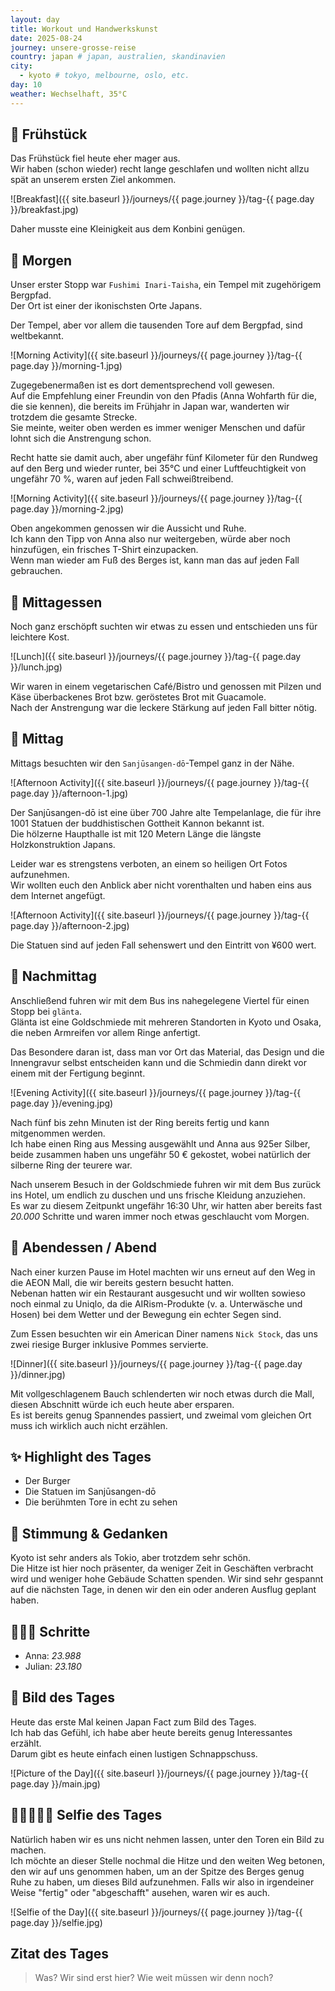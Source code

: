 ```yaml
---
layout: day
title: Workout und Handwerkskunst
date: 2025-08-24
journey: unsere-grosse-reise
country: japan # japan, australien, skandinavien
city:
  - kyoto # tokyo, melbourne, oslo, etc.
day: 10
weather: Wechselhaft, 35°C
---
```


## 🥐 Frühstück

Das Frühstück fiel heute eher mager aus.  
Wir haben (schon wieder) recht lange geschlafen und wollten nicht allzu spät an unserem ersten Ziel ankommen.

![Breakfast]({{ site.baseurl }}/journeys/{{ page.journey }}/tag-{{ page.day }}/breakfast.jpg)

Daher musste eine Kleinigkeit aus dem Konbini genügen.

## 🌅 Morgen

Unser erster Stopp war `Fushimi Inari-Taisha`, ein Tempel mit zugehörigem Bergpfad.  
Der Ort ist einer der ikonischsten Orte Japans.

Der Tempel, aber vor allem die tausenden Tore auf dem Bergpfad, sind weltbekannt.

![Morning Activity]({{ site.baseurl }}/journeys/{{ page.journey }}/tag-{{ page.day }}/morning-1.jpg)

Zugegebenermaßen ist es dort dementsprechend voll gewesen.  
Auf die Empfehlung einer Freundin von den Pfadis (Anna Wohfarth für die, die sie kennen), die bereits im Frühjahr in Japan war, wanderten wir trotzdem die gesamte Strecke.  
Sie meinte, weiter oben werden es immer weniger Menschen und dafür lohnt sich die Anstrengung schon.

Recht hatte sie damit auch, aber ungefähr fünf Kilometer für den Rundweg auf den Berg und wieder runter, bei 35°C und einer Luftfeuchtigkeit von ungefähr 70 %, waren auf jeden Fall schweißtreibend. 

![Morning Activity]({{ site.baseurl }}/journeys/{{ page.journey }}/tag-{{ page.day }}/morning-2.jpg)

Oben angekommen genossen wir die Aussicht und Ruhe.  
Ich kann den Tipp von Anna also nur weitergeben, würde aber noch hinzufügen, ein frisches T-Shirt einzupacken.  
Wenn man wieder am Fuß des Berges ist, kann man das auf jeden Fall gebrauchen.

## 🍣 Mittagessen

Noch ganz erschöpft suchten wir etwas zu essen und entschieden uns für leichtere Kost.

![Lunch]({{ site.baseurl }}/journeys/{{ page.journey }}/tag-{{ page.day }}/lunch.jpg)

Wir waren in einem vegetarischen Café/Bistro und genossen mit Pilzen und Käse überbackenes Brot bzw. geröstetes Brot mit Guacamole.  
Nach der Anstrengung war die leckere Stärkung auf jeden Fall bitter nötig.

## 🌇 Mittag

Mittags besuchten wir den `Sanjūsangen-dō`-Tempel ganz in der Nähe.

![Afternoon Activity]({{ site.baseurl }}/journeys/{{ page.journey }}/tag-{{ page.day }}/afternoon-1.jpg)

Der Sanjūsangen-dō ist eine über 700 Jahre alte Tempelanlage, die für ihre 1001 Statuen der buddhistischen Gottheit Kannon bekannt ist.  
Die hölzerne Haupthalle ist mit 120 Metern Länge die längste Holzkonstruktion Japans.

Leider war es strengstens verboten, an einem so heiligen Ort Fotos aufzunehmen.  
Wir wollten euch den Anblick aber nicht vorenthalten und haben eins aus dem Internet angefügt.

![Afternoon Activity]({{ site.baseurl }}/journeys/{{ page.journey }}/tag-{{ page.day }}/afternoon-2.jpg)

Die Statuen sind auf jeden Fall sehenswert und den Eintritt von ¥600 wert.

## 🌆 Nachmittag

Anschließend fuhren wir mit dem Bus ins nahegelegene Viertel für einen Stopp bei `glänta`.  
Glänta ist eine Goldschmiede mit mehreren Standorten in Kyoto und Osaka, die neben Armreifen vor allem Ringe anfertigt.

Das Besondere daran ist, dass man vor Ort das Material, das Design und die Innengravur selbst entscheiden kann und die Schmiedin dann direkt vor einem mit der Fertigung beginnt.

![Evening Activity]({{ site.baseurl }}/journeys/{{ page.journey }}/tag-{{ page.day }}/evening.jpg)

Nach fünf bis zehn Minuten ist der Ring bereits fertig und kann mitgenommen werden.  
Ich habe einen Ring aus Messing ausgewählt und Anna aus 925er Silber, beide zusammen haben uns ungefähr 50 € gekostet, wobei natürlich der silberne Ring der teurere war. 

Nach unserem Besuch in der Goldschmiede fuhren wir mit dem Bus zurück ins Hotel, um endlich zu duschen und uns frische Kleidung anzuziehen.  
Es war zu diesem Zeitpunkt ungefähr 16:30 Uhr, wir hatten aber bereits fast _20.000_ Schritte und waren immer noch etwas geschlaucht vom Morgen.

## 🍜 Abendessen / Abend

Nach einer kurzen Pause im Hotel machten wir uns erneut auf den Weg in die AEON Mall, die wir bereits gestern besucht hatten.  
Nebenan hatten wir ein Restaurant ausgesucht und wir wollten sowieso noch einmal zu Uniqlo, da die AIRism-Produkte (v. a. Unterwäsche und Hosen) bei dem Wetter und der Bewegung ein echter Segen sind.

Zum Essen besuchten wir ein American Diner namens `Nick Stock`, das uns zwei riesige Burger inklusive Pommes servierte. 

![Dinner]({{ site.baseurl }}/journeys/{{ page.journey }}/tag-{{ page.day }}/dinner.jpg)

Mit vollgeschlagenem Bauch schlenderten wir noch etwas durch die Mall, diesen Abschnitt würde ich euch heute aber ersparen.  
Es ist bereits genug Spannendes passiert, und zweimal vom gleichen Ort muss ich wirklich auch nicht erzählen.

## ✨ Highlight des Tages

- Der Burger  
- Die Statuen im Sanjūsangen-dō  
- Die berühmten Tore in echt zu sehen 

## 💭 Stimmung & Gedanken

Kyoto ist sehr anders als Tokio, aber trotzdem sehr schön.  
Die Hitze ist hier noch präsenter, da weniger Zeit in Geschäften verbracht wird und weniger hohe Gebäude Schatten spenden. 
Wir sind sehr gespannt auf die nächsten Tage, in denen wir den ein oder anderen Ausflug geplant haben.

## 🏃🏽‍♀️ Schritte

- Anna: _23.988_  
- Julian: _23.180_

## 📸 Bild des Tages

Heute das erste Mal keinen Japan Fact zum Bild des Tages.  
Ich hab das Gefühl, ich habe aber heute bereits genug Interessantes erzählt.  
Darum gibt es heute einfach einen lustigen Schnappschuss.

![Picture of the Day]({{ site.baseurl }}/journeys/{{ page.journey }}/tag-{{ page.day }}/main.jpg)

## 👩🏻‍🤝‍👨🏽 Selfie des Tages

Natürlich haben wir es uns nicht nehmen lassen, unter den Toren ein Bild zu machen.  
Ich möchte an dieser Stelle nochmal die Hitze und den weiten Weg betonen, den wir auf uns genommen haben, um an der Spitze des Berges genug Ruhe zu haben, um dieses Bild aufzunehmen. 
Falls wir also in irgendeiner Weise "fertig" oder "abgeschafft" ausehen, waren wir es auch.

![Selfie of the Day]({{ site.baseurl }}/journeys/{{ page.journey }}/tag-{{ page.day }}/selfie.jpg)

## Zitat des Tages

> Was? Wir sind erst hier? Wie weit müssen wir denn noch?
